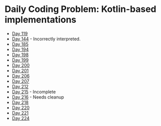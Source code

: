 # Daily Coding Problem: Kotlin-based implementations

* [Day 119](src/main/kotlin/dcp/day119)
* [Day 144](src/main/kotlin/dcp/day144) - Incorrectly interpreted.
* [Day 185](src/main/kotlin/dcp/day185)
* [Day 194](src/main/kotlin/dcp/day194)
* [Day 198](src/main/kotlin/dcp/day198)
* [Day 199](src/main/kotlin/dcp/day199)
* [Day 200](src/main/kotlin/dcp/day200)
* [Day 201](src/main/kotlin/dcp/day201)
* [Day 206](src/main/kotlin/dcp/day206)
* [Day 207](src/main/kotlin/dcp/day207)
* [Day 212](src/main/kotlin/dcp/day212)
* [Day 215](src/main/kotlin/dcp/day215) - Incomplete
* [Day 216](src/main/kotlin/dcp/day216) - Needs cleanup
* [Day 218](src/main/kotlin/dcp/day218)
* [Day 220](src/main/kotlin/dcp/day220)
* [Day 221](src/main/kotlin/dcp/day221)
* [Day 224](src/main/kotlin/dcp/day224)